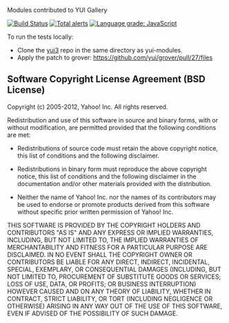 Modules contributed to YUI Gallery

[![Build Status](https://secure.travis-ci.org/jafl/yui-modules.png?branch=master)](http://travis-ci.org/jafl/yui-modules)
[![Total alerts](https://img.shields.io/lgtm/alerts/g/jafl/yui-modules.svg?logo=lgtm&logoWidth=18)](https://lgtm.com/projects/g/jafl/yui-modules/alerts/)
[![Language grade: JavaScript](https://img.shields.io/lgtm/grade/javascript/g/jafl/yui-modules.svg?logo=lgtm&logoWidth=18)](https://lgtm.com/projects/g/jafl/yui-modules/context:javascript)

To run the tests locally:
* Clone the [yui3](https://github.com/yui/yui3.git) repo in the same directory as yui-modules.
* Apply the patch to grover: https://github.com/yui/grover/pull/27/files

Software Copyright License Agreement (BSD License)
--------------------------------------------------

Copyright (c) 2005-2012, Yahoo! Inc.
All rights reserved.

Redistribution and use of this software in source and binary forms, with or
without modification, are permitted provided that the following conditions
are met:

* Redistributions of source code must retain the above
  copyright notice, this list of conditions and the
  following disclaimer.

* Redistributions in binary form must reproduce the above
  copyright notice, this list of conditions and the
  following disclaimer in the documentation and/or other
  materials provided with the distribution.

* Neither the name of Yahoo! Inc. nor the names of its
  contributors may be used to endorse or promote products
  derived from this software without specific prior
  written permission of Yahoo! Inc.

THIS SOFTWARE IS PROVIDED BY THE COPYRIGHT HOLDERS AND CONTRIBUTORS "AS IS"
AND ANY EXPRESS OR IMPLIED WARRANTIES, INCLUDING, BUT NOT LIMITED TO, THE
IMPLIED WARRANTIES OF MERCHANTABILITY AND FITNESS FOR A PARTICULAR PURPOSE
ARE DISCLAIMED. IN NO EVENT SHALL THE COPYRIGHT OWNER OR CONTRIBUTORS BE
LIABLE FOR ANY DIRECT, INDIRECT, INCIDENTAL, SPECIAL, EXEMPLARY, OR
CONSEQUENTIAL DAMAGES (INCLUDING, BUT NOT LIMITED TO, PROCUREMENT OF
SUBSTITUTE GOODS OR SERVICES; LOSS OF USE, DATA, OR PROFITS; OR BUSINESS
INTERRUPTION) HOWEVER CAUSED AND ON ANY THEORY OF LIABILITY, WHETHER IN
CONTRACT, STRICT LIABILITY, OR TORT (INCLUDING NEGLIGENCE OR OTHERWISE)
ARISING IN ANY WAY OUT OF THE USE OF THIS SOFTWARE, EVEN IF ADVISED OF THE
POSSIBILITY OF SUCH DAMAGE.
